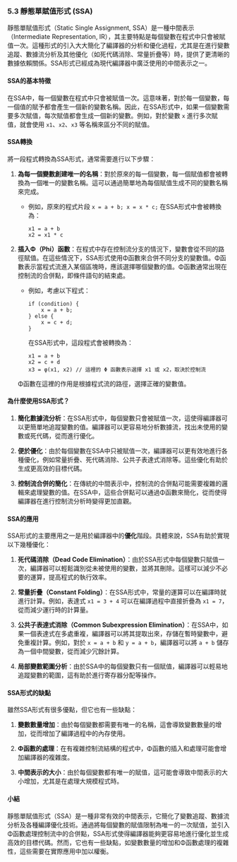 ### 5.3 靜態單賦值形式 (SSA)

靜態單賦值形式（Static Single Assignment, SSA）是一種中間表示（Intermediate Representation, IR），其主要特點是每個變數在程式中只會被賦值一次。這種形式的引入大大簡化了編譯器的分析和優化過程，尤其是在進行變數追蹤、數據流分析及其他優化（如死代碼消除、常量折疊等）時，提供了更清晰的數據依賴關係。SSA形式已經成為現代編譯器中廣泛使用的中間表示之一。

#### SSA的基本特徵

在SSA中，每一個變數在程式中只會被賦值一次。這意味著，對於每一個變數，每一個值的賦予都會產生一個新的變數名稱。因此，在SSA形式中，如果一個變數需要多次賦值，每次賦值都會生成一個新的變數。例如，對於變數 `x` 進行多次賦值，就會使用 `x1`、`x2`、`x3` 等名稱來區分不同的賦值。

#### SSA轉換

將一段程式轉換為SSA形式，通常需要進行以下步驟：

1. **為每一個變數創建唯一的名稱**：對於原來的每一個變數，每一個賦值都會被轉換為一個唯一的變數名稱。這可以通過簡單地為每個賦值生成不同的變數名稱來完成。
   - 例如，原來的程式片段 `x = a + b; x = x * c;` 在SSA形式中會被轉換為：
     ``` 
     x1 = a + b
     x2 = x1 * c
     ```

2. **插入Φ（Phi）函數**：在程式中存在控制流分支的情況下，變數會從不同的路徑賦值。在這些情況下，SSA形式使用Φ函數來合併不同分支的變數值。Φ函數表示當程式流進入某個區塊時，應該選擇哪個變數的值。Φ函數通常出現在控制流的合併點，即條件語句的結束處。

   - 例如，考慮以下程式：
     ``` 
     if (condition) {
         x = a + b;
     } else {
         x = c + d;
     }
     ```
     在SSA形式中，這段程式會被轉換為：
     ``` 
     x1 = a + b
     x2 = c + d
     x3 = φ(x1, x2) // 這裡的 Φ 函數表示選擇 x1 或 x2，取決於控制流
     ```

   Φ函數在這裡的作用是根據程式流的路徑，選擇正確的變數值。

#### 為什麼使用SSA形式？

1. **簡化數據流分析**：在SSA形式中，每個變數只會被賦值一次，這使得編譯器可以更簡單地追蹤變數的值。編譯器可以更容易地分析數據流，找出未使用的變數或死代碼，從而進行優化。

2. **便於優化**：由於每個變數在SSA中只被賦值一次，編譯器可以更有效地進行各種優化，例如常量折疊、死代碼消除、公共子表達式消除等。這些優化有助於生成更高效的目標代碼。

3. **控制流合併的簡化**：在傳統的中間表示中，控制流的合併點可能需要複雜的邏輯來處理變數的值。在SSA中，這些合併點可以通過Φ函數來簡化，從而使得編譯器在進行控制流分析時變得更加直觀。

#### SSA的應用

SSA形式的主要應用之一是用於編譯器中的**優化**階段。具體來說，SSA有助於實現以下幾種優化：

1. **死代碼消除（Dead Code Elimination）**：由於SSA形式中每個變數只賦值一次，編譯器可以輕鬆識別從未被使用的變數，並將其刪除。這樣可以減少不必要的運算，提高程式的執行效率。

2. **常量折疊（Constant Folding）**：在SSA形式中，常量的運算可以在編譯時就進行計算。例如，表達式 `x1 = 3 + 4` 可以在編譯過程中直接折疊為 `x1 = 7`，從而減少運行時的計算量。

3. **公共子表達式消除（Common Subexpression Elimination）**：在SSA中，如果一個表達式在多處重複，編譯器可以將其提取出來，存儲在暫時變數中，避免重複計算。例如，對於 `x = a + b` 和 `y = a + b`，編譯器可以將 `a + b` 儲存為一個中間變數，從而減少冗餘計算。

4. **局部變數範圍分析**：由於SSA中的每個變數只有一個賦值，編譯器可以輕易地追蹤變數的範圍，這有助於進行寄存器分配等操作。

#### SSA形式的缺點

雖然SSA形式有很多優點，但它也有一些缺點：

1. **變數數量增加**：由於每個變數都需要有唯一的名稱，這會導致變數數量的增加，從而增加了編譯過程中的內存使用。

2. **Φ函數的處理**：在有複雜控制流結構的程式中，Φ函數的插入和處理可能會增加編譯器的複雜度。

3. **中間表示的大小**：由於每個變數都有唯一的賦值，這可能會導致中間表示的大小增加，尤其是在處理大規模程式時。

#### 小結

靜態單賦值形式（SSA）是一種非常有效的中間表示，它簡化了變數追蹤、數據流分析及各種編譯優化技術。通過將每個變數的賦值限制為唯一的一次賦值，並引入Φ函數處理控制流中的合併點，SSA形式使得編譯器能夠更容易地進行優化並生成高效的目標代碼。然而，它也有一些缺點，如變數數量的增加和Φ函數處理的複雜性，這些需要在實際應用中加以權衡。